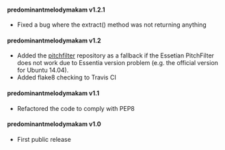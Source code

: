 #### predominantmelodymakam v1.2.1
 - Fixed a bug where the extract() method was not returning anything

#### predominantmelodymakam v1.2
 - Added the [pitchfilter](https://github.com/hsercanatli/pitchfilter) repository as a fallback if the Essetian PitchFilter does not work due to Essentia version problem (e.g. the official version for Ubuntu 14.04).
 - Added flake8 checking to Travis CI

#### predominantmelodymakam v1.1
 - Refactored the code to comply with PEP8

#### predominantmelodymakam v1.0
 - First public release
